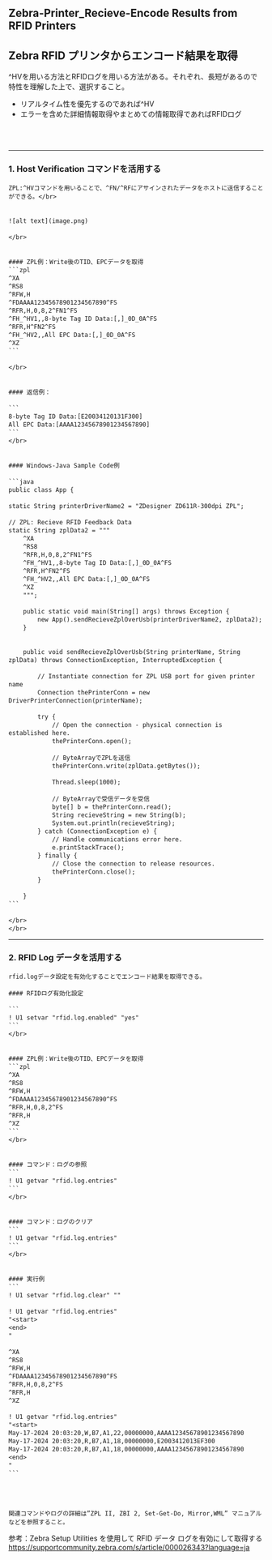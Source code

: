 ## Zebra-Printer_Recieve-Encode Results from RFID Printers
## Zebra RFID プリンタからエンコード結果を取得

^HVを用いる方法とRFIDログを用いる方法がある。それぞれ、長短があるので特性を理解した上で、選択すること。

- リアルタイム性を優先するのであれば^HV
- エラーを含めた詳細情報取得やまとめての情報取得であればRFIDログ
  
</br>
</br>

-----

### 1. Host Verification コマンドを活用する

   
    ZPL:^HVコマンドを用いることで、^FN/^RFにアサインされたデータをホストに送信することができる。</br>


    ![alt text](image.png)
    
    </br>


    #### ZPL例：Write後のTID、EPCデータを取得
    ```zpl
    ^XA
    ^RS8
    ^RFW,H
    ^FDAAAA12345678901234567890^FS
    ^RFR,H,0,8,2^FN1^FS
    ^FH_^HV1,,8-byte Tag ID Data:[,]_0D_0A^FS
    ^RFR,H^FN2^FS
    ^FH_^HV2,,All EPC Data:[,]_0D_0A^FS
    ^XZ
    ```
    
    </br>


    #### 返信例：

    ```
    8-byte Tag ID Data:[E20034120131F300]
    All EPC Data:[AAAA12345678901234567890]
    ```
    </br>


    #### Windows-Java Sample Code例

    ```java
    public class App {

    static String printerDriverName2 = "ZDesigner ZD611R-300dpi ZPL";

    // ZPL: Recieve RFID Feedback Data
    static String zplData2 = """
        ^XA
        ^RS8
        ^RFR,H,0,8,2^FN1^FS
        ^FH_^HV1,,8-byte Tag ID Data:[,]_0D_0A^FS
        ^RFR,H^FN2^FS
        ^FH_^HV2,,All EPC Data:[,]_0D_0A^FS
        ^XZ        
        """;

        public static void main(String[] args) throws Exception {
            new App().sendRecieveZplOverUsb(printerDriverName2, zplData2);
        }


        public void sendRecieveZplOverUsb(String printerName, String zplData) throws ConnectionException, InterruptedException {
        
            // Instantiate connection for ZPL USB port for given printer name
            Connection thePrinterConn = new DriverPrinterConnection(printerName);

            try {
                // Open the connection - physical connection is established here.
                thePrinterConn.open();

                // ByteArrayでZPLを送信
                thePrinterConn.write(zplData.getBytes());

                Thread.sleep(1000);

                // ByteArrayで受信データを受信
                byte[] b = thePrinterConn.read();
                String recieveString = new String(b);
                System.out.println(recieveString);
            } catch (ConnectionException e) {
                // Handle communications error here.
                e.printStackTrace();
            } finally {
                // Close the connection to release resources.
                thePrinterConn.close();
            }

        }
    ```

    </br>
    </br>

-------

### 2. RFID Log データを活用する

    rfid.logデータ設定を有効化することでエンコード結果を取得できる。

    #### RFIDログ有効化設定

    ```
    ! U1 setvar "rfid.log.enabled" "yes"
    ```
    </br>


    #### ZPL例：Write後のTID、EPCデータを取得
    ```zpl
    ^XA
    ^RS8
    ^RFW,H
    ^FDAAAA12345678901234567890^FS
    ^RFR,H,0,8,2^FS
    ^RFR,H
    ^XZ
    ```
    </br>


    #### コマンド：ログの参照
    ```
    ! U1 getvar "rfid.log.entries"
    ```
    </br>


    #### コマンド：ログのクリア
    ```
    ! U1 getvar "rfid.log.entries"
    ```
    </br>
    
    
    #### 実行例
    ```
    ! U1 setvar "rfid.log.clear" ""

    ! U1 getvar "rfid.log.entries"
    "<start>
    <end>
    "

    ^XA
    ^RS8
    ^RFW,H
    ^FDAAAA12345678901234567890^FS
    ^RFR,H,0,8,2^FS
    ^RFR,H
    ^XZ

    ! U1 getvar "rfid.log.entries"
    "<start>
    May-17-2024 20:03:20,W,B7,A1,22,00000000,AAAA12345678901234567890
    May-17-2024 20:03:20,R,B7,A1,18,00000000,E2003412013EF300
    May-17-2024 20:03:20,R,B7,A1,18,00000000,AAAA12345678901234567890
    <end>
    "
    ```
</br>
</br>



`関連コマンドやログの詳細は”ZPL II, ZBI 2, Set-Get-Do, Mirror,WML” マニュアルなどを参照すること。`

参考：Zebra Setup Utilities を使用して RFID データ ログを有効にして取得する
https://supportcommunity.zebra.com/s/article/000026343?language=ja
